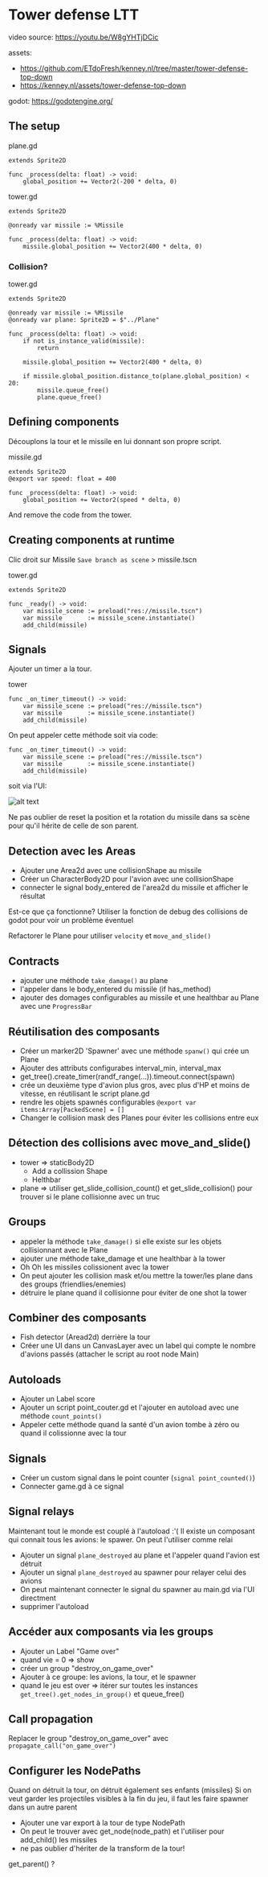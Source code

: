 # Tower defense LTT

video source: https://youtu.be/W8gYHTjDCic

assets: 
- https://github.com/ETdoFresh/kenney.nl/tree/master/tower-defense-top-down
- https://kenney.nl/assets/tower-defense-top-down

godot: https://godotengine.org/

## The setup

plane.gd

```gdscript
extends Sprite2D

func _process(delta: float) -> void:
    global_position += Vector2(-200 * delta, 0)
```

tower.gd

```gdscript
extends Sprite2D

@onready var missile := %Missile

func _process(delta: float) -> void:
    missile.global_position += Vector2(400 * delta, 0)
```

### Collision?

tower.gd

```gdscript
extends Sprite2D

@onready var missile := %Missile
@onready var plane: Sprite2D = $"../Plane"

func _process(delta: float) -> void:
    if not is_instance_valid(missile):
        return

    missile.global_position += Vector2(400 * delta, 0)

    if missile.global_position.distance_to(plane.global_position) < 20:
        missile.queue_free()
        plane.queue_free()
```

## Defining components

Découplons la tour et le missile en lui donnant son propre script.

missile.gd

```gdscript
extends Sprite2D
@export var speed: float = 400

func _process(delta: float) -> void:
    global_position += Vector2(speed * delta, 0)
```

And remove the code from the tower.

## Creating components at runtime

Clic droit sur Missile `Save branch as scene` > missile.tscn

tower.gd

```gdscript
extends Sprite2D

func _ready() -> void:
    var missile_scene := preload("res://missile.tscn")
    var missile       := missile_scene.instantiate()
    add_child(missile)
```

## Signals

Ajouter un timer a la tour.

tower

```gdscript
func _on_timer_timeout() -> void:
    var missile_scene := preload("res://missile.tscn")
    var missile       := missile_scene.instantiate()
    add_child(missile)
```

On peut appeler cette méthode soit via code:

```gdscript
func _on_timer_timeout() -> void:
    var missile_scene := preload("res://missile.tscn")
    var missile       := missile_scene.instantiate()
    add_child(missile)
```

soit via l'UI:

![alt text](doc/timer.png)

Ne pas oublier de reset la position et la rotation du missile dans sa scène pour qu'il hérite de celle de son parent.

## Detection avec les Areas

- Ajouter une Area2d avec une collisionShape au missile
- Créer un CharacterBody2D pour l'avion avec une collisionShape
- connecter le signal body_entered de l'area2d du missile et afficher le résultat

Est-ce que ça fonctionne?
Utiliser la fonction de debug des collisions de godot pour voir un problème éventuel

Refactorer le Plane pour utiliser `velocity` et `move_and_slide()`

## Contracts

- ajouter une méthode `take_damage()` au plane
- l'appeler dans le body_entered du missile (if has_method)
- ajouter des domages configurables au missile et une healthbar au Plane avec une `ProgressBar`

## Réutilisation des composants

- Créer un marker2D 'Spawner' avec une méthode `spanw()` qui crée un Plane
- Ajouter des attributs configurabes interval_min, interval_max
- get_tree().create_timer(randf_range(...)).timeout.connect(spawn)
- crée un deuxième type d'avion plus gros, avec plus d'HP et moins de vitesse, en réutilisant le script plane.gd
- rendre les objets spawnés configurables `@export var items:Array[PackedScene] = []`
- Changer le collision mask des Planes pour éviter les collisions entre eux

## Détection des collisions avec move_and_slide()

- tower => staticBody2D
    - Add a collission Shape
    - Helthbar
- plane => utiliser get_slide_collision_count() et get_slide_collision() pour trouver si le plane collisionne avec un
  truc

## Groups

- appeler la méthode `take_damage()` si elle existe sur les objets collisionnant avec le Plane
- ajouter une méthode take_damage et une healthbar à la tower
- Oh Oh les missiles colissionent avec la tower
- On peut ajouter les collision mask et/ou mettre la tower/les plane dans des groups (friendlies/enemies)
- détruire le plane quand il collisionne pour éviter de one shot la tower

## Combiner des composants

- Fish detector (Aread2d) derrière la tour
- Créer une UI dans un CanvasLayer avec un label qui compte le nombre d'avions passés (attacher le script au root node Main)

## Autoloads

- Ajouter un Label score
- Ajouter un script point_couter.gd et l'ajouter en autoload avec une méthode `count_points()`
- Appeler cette méthode quand la santé d'un avion tombe à zéro ou quand il colissionne avec la tour

## Signals

- Créer un custom signal dans le point counter (`signal point_counted()`)
- Connecter game.gd à ce signal

## Signal relays

Maintenant tout le monde est couplé à l'autoload :'(
Il existe un composant qui connait tous les avions: le spawer. On peut l'utiliser comme relai

- Ajouter un signal `plane_destroyed` au plane et l'appeler quand l'avion est détruit
- Ajouter un signal `plane_destroyed` au spawner pour relayer celui des avions
- On peut maintenant connecter le signal du spawner au main.gd via l'UI directment
- supprimer l'autoload

## Accéder aux composants via les groups

- Ajouter un Label "Game over"
- quand vie = 0 => show
- créer un group "destroy_on_game_over"
- Ajouter à ce groupe: les avions, la tour, et le spawner
- quand le jeu est over => itérer sur toutes les instances `get_tree().get_nodes_in_group()` et queue_free()

## Call propagation

Replacer le group "destroy_on_game_over" avec `propagate_call("on_game_over")`

## Configurer les NodePaths

Quand on détruit la tour, on détruit également ses enfants (missiles)
Si on veut garder les projectiles visibles à la fin du jeu, il faut les faire spawner dans un autre parent


- Ajouter une var export à la tour de type NodePath
- On peut le trouver avec get_node(node_path) et l'utiliser pour add_child() les missiles
- ne pas oublier d'hériter de la transform de la tour!

get_parent() ?

